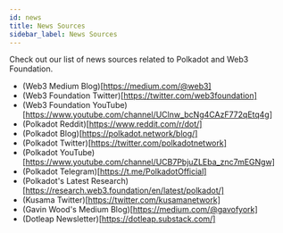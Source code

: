 ```yaml
---
id: news
title: News Sources
sidebar_label: News Sources
---
```


Check out our list of news sources related to Polkadot and Web3 Foundation.

- (Web3 Medium Blog)[https://medium.com/@web3]
- (Web3 Foundation Twitter)[https://twitter.com/web3foundation]
- (Web3 Foundation YouTube)[https://www.youtube.com/channel/UClnw_bcNg4CAzF772qEtq4g]
- (Polkadot Reddit)[https://www.reddit.com/r/dot/]
- (Polkadot Blog)[https://polkadot.network/blog/]
- (Polkadot Twitter)[https://twitter.com/polkadotnetwork]
- (Polkadot YouTube)[https://www.youtube.com/channel/UCB7PbjuZLEba_znc7mEGNgw]
- (Polkadot Telegram)[https://t.me/PolkadotOfficial]
- (Polkadot's Latest Research)[https://research.web3.foundation/en/latest/polkadot/]
- (Kusama Twitter)[https://twitter.com/kusamanetwork]
- (Gavin Wood's Medium Blog)[https://medium.com/@gavofyork]
- (Dotleap Newsletter)[https://dotleap.substack.com/]
